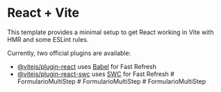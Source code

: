 # React + Vite

This template provides a minimal setup to get React working in Vite with HMR and some ESLint rules.

Currently, two official plugins are available:

- [@vitejs/plugin-react](https://github.com/vitejs/vite-plugin-react/blob/main/packages/plugin-react/README.md) uses [Babel](https://babeljs.io/) for Fast Refresh
- [@vitejs/plugin-react-swc](https://github.com/vitejs/vite-plugin-react-swc) uses [SWC](https://swc.rs/) for Fast Refresh
#   F o r m u l a r i o M u l t i S t e p  
 #   F o r m u l a r i o M u l t i S t e p  
 #   F o r m u l a r i o M u l t i S t e p  
 